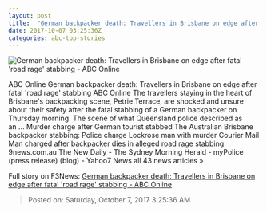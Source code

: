 ```yaml
---
layout: post
title:  "German backpacker death: Travellers in Brisbane on edge after fatal 'road rage' stabbing - ABC Online"
date: 2017-10-07 03:25:36Z
categories: abc-top-stories
---
```


![German backpacker death: Travellers in Brisbane on edge after fatal 'road rage' stabbing - ABC Online](http://www.abc.net.au/news/image/9026554-1x1-700x700.jpg)

ABC Online German backpacker death: Travellers in Brisbane on edge after fatal 'road rage' stabbing ABC Online The travellers staying in the heart of Brisbane's backpacking scene, Petrie Terrace, are shocked and unsure about their safety after the fatal stabbing of a German backpacker on Thursday morning. The scene of what Queensland police described as an ... Murder charge after German tourist stabbed The Australian Brisbane backpacker stabbing: Police charge Lockrose man with murder Courier Mail Man charged after backpacker dies in alleged road rage stabbing 9news.com.au The New Daily - The Sydney Morning Herald - myPolice (press release) (blog) - Yahoo7 News all 43 news articles »


Full story on F3News: [German backpacker death: Travellers in Brisbane on edge after fatal 'road rage' stabbing - ABC Online](http://www.f3nws.com/n/sT4QXB)

> Posted on: Saturday, October 7, 2017 3:25:36 AM
